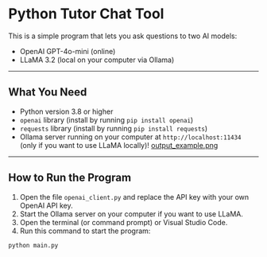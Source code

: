 # Python Tutor Chat Tool

This is a simple program that lets you ask questions to two AI models:

- OpenAI GPT-4o-mini (online)  
- LLaMA 3.2 (local on your computer via Ollama)

---

## What You Need

- Python version 3.8 or higher  
- `openai` library (install by running `pip install openai`)  
- `requests` library (install by running `pip install requests`)  
- Ollama server running on your computer at `http://localhost:11434` (only if you want to use LLaMA locally)!
[output_example.png]()


---

## How to Run the Program

1. Open the file `openai_client.py` and replace the API key with your own OpenAI API key.  
2. Start the Ollama server on your computer if you want to use LLaMA.  
3. Open the terminal (or command prompt) or Visual Studio Code.  
4. Run this command to start the program:

```bash
python main.py


